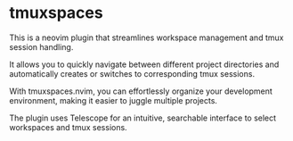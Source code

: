 # tmuxspaces

This is a neovim plugin that streamlines workspace management and tmux session handling.

It allows you to quickly navigate between different project directories and automatically creates or switches to corresponding tmux sessions.

With tmuxspaces.nvim, you can effortlessly organize your development environment, making it easier to juggle multiple projects.

The plugin uses Telescope for an intuitive, searchable interface to select workspaces and tmux sessions.
